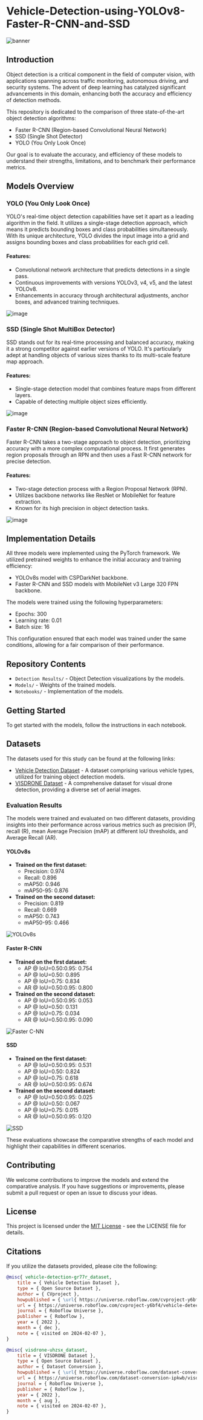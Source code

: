 # Vehicle-Detection-using-YOLOv8-Faster-R-CNN-and-SSD

![banner](https://github.com/4833R11Y45/Vehicle-Detection-using-YOLOv8-Faster-R-CNN-and-SSD/assets/92614228/10714320-60db-4cf1-9251-1116813a9220)

## Introduction
Object detection is a critical component in the field of computer vision, with applications spanning across traffic monitoring, autonomous driving, and security systems. The advent of deep learning has catalyzed significant advancements in this domain, enhancing both the accuracy and efficiency of detection methods.

This repository is dedicated to the comparison of three state-of-the-art object detection algorithms:

- Faster R-CNN (Region-based Convolutional Neural Network)
- SSD (Single Shot Detector)
- YOLO (You Only Look Once)

Our goal is to evaluate the accuracy, and efficiency of these models to understand their strengths, limitations, and to benchmark their performance metrics.

## Models Overview

### YOLO (You Only Look Once)
YOLO's real-time object detection capabilities have set it apart as a leading algorithm in the field. It utilizes a single-stage detection approach, which means it predicts bounding boxes and class probabilities simultaneously. With its unique architecture, YOLO divides the input image into a grid and assigns bounding boxes and class probabilities for each grid cell.

#### Features:
- Convolutional network architecture that predicts detections in a single pass.
- Continuous improvements with versions YOLOv3, v4, v5, and the latest YOLOv8.
- Enhancements in accuracy through architectural adjustments, anchor boxes, and advanced training techniques.

![image](https://github.com/4833R11Y45/Vehicle-Detection-using-YOLOv8-Faster-R-CNN-and-SSD/assets/92614228/4938ce37-fd8e-4d39-a89c-745c73791fae)

### SSD (Single Shot MultiBox Detector)
SSD stands out for its real-time processing and balanced accuracy, making it a strong competitor against earlier versions of YOLO. It's particularly adept at handling objects of various sizes thanks to its multi-scale feature map approach.

#### Features:
- Single-stage detection model that combines feature maps from different layers.
- Capable of detecting multiple object sizes efficiently.

![image](https://github.com/4833R11Y45/Vehicle-Detection-using-YOLOv8-Faster-R-CNN-and-SSD/assets/92614228/92fe8789-a65d-4450-8fc5-6bcaba5e7778)

### Faster R-CNN (Region-based Convolutional Neural Network)
Faster R-CNN takes a two-stage approach to object detection, prioritizing accuracy with a more complex computational process. It first generates region proposals through an RPN and then uses a Fast R-CNN network for precise detection.

#### Features:
- Two-stage detection process with a Region Proposal Network (RPN).
- Utilizes backbone networks like ResNet or MobileNet for feature extraction.
- Known for its high precision in object detection tasks.

![image](https://github.com/4833R11Y45/Vehicle-Detection-using-YOLOv8-Faster-R-CNN-and-SSD/assets/92614228/0cd96ea4-00bd-48c6-a0fc-7d90c9e62012)

## Implementation Details

All three models were implemented using the PyTorch framework. We utilized pretrained weights to enhance the initial accuracy and training efficiency:

- YOLOv8s model with CSPDarkNet backbone.
- Faster R-CNN and SSD models with MobileNet v3 Large 320 FPN backbone.

The models were trained using the following hyperparameters:

- Epochs: 300
- Learning rate: 0.01
- Batch size: 16

This configuration ensured that each model was trained under the same conditions, allowing for a fair comparison of their performance.

## Repository Contents

- `Detection Results/` - Object Detection visualizations by the models.
- `Models/` - Weights of the trained models.
- `Notebooks/` - Implementation of the models.

## Getting Started

To get started with the models, follow the instructions in each notebook.

## Datasets

The datasets used for this study can be found at the following links:

- [Vehicle Detection Dataset](https://universe.roboflow.com/cvproject-y6bf4/vehicle-detection-gr77r) - A dataset comprising various vehicle types, utilized for training object detection models.
- [VISDRONE Dataset](https://universe.roboflow.com/dataset-conversion-ipkwb/visdrone-uhzsx) - A comprehensive dataset for visual drone detection, providing a diverse set of aerial images.

### Evaluation Results
The models were trained and evaluated on two different datasets, providing insights into their performance across various metrics such as precision (P), recall (R), mean Average Precision (mAP) at different IoU thresholds, and Average Recall (AR).

#### YOLOv8s
- **Trained on the first dataset:**
  - Precision: 0.974
  - Recall: 0.896
  - mAP50: 0.946
  - mAP50-95: 0.876
- **Trained on the second dataset:**
  - Precision: 0.819
  - Recall: 0.669
  - mAP50: 0.743
  - mAP50-95: 0.466

![YOLOv8s](https://github.com/4833R11Y45/Vehicle-Detection-using-YOLOv8-Faster-R-CNN-and-SSD/blob/main/Detection%20Results/YOLOv8s.jpg)

#### Faster R-CNN
- **Trained on the first dataset:**
  - AP @ IoU=0.50:0.95: 0.754
  - AP @ IoU=0.50: 0.895
  - AP @ IoU=0.75: 0.834
  - AR @ IoU=0.50:0.95: 0.800
- **Trained on the second dataset:**
  - AP @ IoU=0.50:0.95: 0.053
  - AP @ IoU=0.50: 0.131
  - AP @ IoU=0.75: 0.034
  - AR @ IoU=0.50:0.95: 0.090

![Faster C-NN](https://github.com/4833R11Y45/Vehicle-Detection-using-YOLOv8-Faster-R-CNN-and-SSD/blob/main/Detection%20Results/Faster%20R-CNN.png)

#### SSD
- **Trained on the first dataset:**
  - AP @ IoU=0.50:0.95: 0.531
  - AP @ IoU=0.50: 0.824
  - AP @ IoU=0.75: 0.618
  - AR @ IoU=0.50:0.95: 0.674
- **Trained on the second dataset:**
  - AP @ IoU=0.50:0.95: 0.025
  - AP @ IoU=0.50: 0.067
  - AP @ IoU=0.75: 0.015
  - AR @ IoU=0.50:0.95: 0.120
 
![SSD](https://github.com/4833R11Y45/Vehicle-Detection-using-YOLOv8-Faster-R-CNN-and-SSD/blob/main/Detection%20Results/SSD.png)

These evaluations showcase the comparative strengths of each model and highlight their capabilities in different scenarios.

## Contributing

We welcome contributions to improve the models and extend the comparative analysis. If you have suggestions or improvements, please submit a pull request or open an issue to discuss your ideas.

## License

This project is licensed under the [MIT License](LICENSE.md) - see the LICENSE file for details.

## Citations

If you utilize the datasets provided, please cite the following:

```bibtex
@misc{ vehicle-detection-gr77r_dataset,
    title = { Vehicle Detection Dataset },
    type = { Open Source Dataset },
    author = { CVproject },
    howpublished = { \url{ https://universe.roboflow.com/cvproject-y6bf4/vehicle-detection-gr77r } },
    url = { https://universe.roboflow.com/cvproject-y6bf4/vehicle-detection-gr77r },
    journal = { Roboflow Universe },
    publisher = { Roboflow },
    year = { 2022 },
    month = { dec },
    note = { visited on 2024-02-07 },
}

@misc{ visdrone-uhzsx_dataset,
    title = { VISDRONE Dataset },
    type = { Open Source Dataset },
    author = { Dataset Conversion },
    howpublished = { \url{ https://universe.roboflow.com/dataset-conversion-ipkwb/visdrone-uhzsx } },
    url = { https://universe.roboflow.com/dataset-conversion-ipkwb/visdrone-uhzsx },
    journal = { Roboflow Universe },
    publisher = { Roboflow },
    year = { 2022 },
    month = { aug },
    note = { visited on 2024-02-07 },
}
